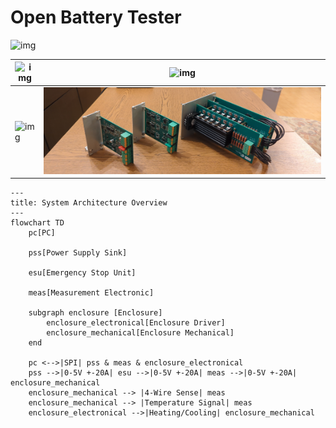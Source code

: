 # Open Battery Tester

![img](./obat_1.jpg)

| ![img](./obat_2.jpg)  | ![img](./obat_3.jpg) |
| ------------- | -------------- |
| ![img](./obat_module_1.jpg)  | ![img](./obat_module_2.jpg) |

```mermaid
---
title: System Architecture Overview
---
flowchart TD
    pc[PC]

    pss[Power Supply Sink]

    esu[Emergency Stop Unit]

    meas[Measurement Electronic]

    subgraph enclosure [Enclosure]
        enclosure_electronical[Enclosure Driver]
        enclosure_mechanical[Enclosure Mechanical]
    end

    pc <-->|SPI| pss & meas & enclosure_electronical
    pss -->|0-5V +-20A| esu -->|0-5V +-20A| meas -->|0-5V +-20A| enclosure_mechanical
    enclosure_mechanical --> |4-Wire Sense| meas
    enclosure_mechanical --> |Temperature Signal| meas
    enclosure_electronical -->|Heating/Cooling| enclosure_mechanical
```
